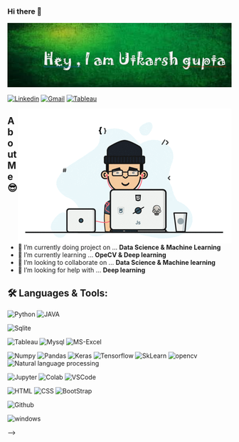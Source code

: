 ### Hi there 👋
<img src="./asset/img/header/title_name.png">

<!--Social Channel-->
<p align="center">

[![Linkedin](https://img.shields.io/badge/linkedin%20-%230077B5.svg?&style=for-the-badge&logo=linkedin&logoColor=white)](https://www.linkedin.com/in/utkarshgupta1998/)
[![Gmail](https://img.shields.io/badge/gmail-D14836?&style=for-the-badge&logo=gmail&logoColor=white)](mailto:utkarshgupta7112@gmail.com)
[![Tableau](https://img.shields.io/badge/-Tableau-blue?&style=for-the-badge&logo=tableau&logoColor=white)](https://public.tableau.com/profile/utkarsh.gupta3565#!/?newProfile=&activeTab=0)

</p>

<img align="right" src="./asset/img/programmer.gif" alt="gif">

## **About Me** 😎

- 🔭 I’m currently doing project on ... <b>Data Science & Machine Learning</b>
- 🌱 I’m currently learning ... <b>OpeCV & Deep learning</b>
- 👯 I’m looking to collaborate on ... <b>Data Science & Machine learning</b>
- 🤔 I’m looking for help with ... <b>Deep learning</b>

<!-- Language and tools badge  from https://shields.io/ -->
## 🛠️ **Languages & Tools:**

![Python](https://img.shields.io/badge/python%20-%2314354C.svg?&style=for-the-badge&logo=python&logoColor=white)
![JAVA](https://img.shields.io/badge/-JAVA-red?&style=for-the-badge&logo=tableau&logoColor=white)


![Sqlite](https://img.shields.io/badge/sqlite-%2307405e.svg?&style=for-the-badge&logo=sqlite&logoColor=white)

![Tableau](https://img.shields.io/badge/-Tableau-blue?&style=for-the-badge&logo=tableau&logoColor=white)
![Mysql](https://img.shields.io/badge/-MySql-blue?&style=for-the-badge&logo=Mysql&logoColor=white)
![MS-Excel](https://img.shields.io/badge/-MsExcel-green?&style=for-the-badge&logo=MicrosoftExcel&logoColor=white)


![Numpy](https://img.shields.io/badge/numpy%20-%23013243.svg?&style=for-the-badge&logo=numpy&logoColor=white)
![Pandas](https://img.shields.io/badge/pandas%20-%23150458.svg?&style=for-the-badge&logo=pandas&logoColor=white)
![Keras](https://img.shields.io/badge/Keras%20-%23D00000.svg?&style=for-the-badge&logo=Keras&logoColor=white)
![Tensorflow](https://img.shields.io/badge/TensorFlow%20-%23430098.svg?&style=for-the-badge&logo=TensorFlow&logoColor=white)
![SkLearn](https://img.shields.io/badge/SkLearn%20-%23E34F26.svg?&style=for-the-badge&logo=scikit%20learn&logoColor=white)
![opencv](https://img.shields.io/badge/-opencv-lightgrey?&style=for-the-badge&logo=OpenCV&logoColor=white)
![Natural language processing](https://img.shields.io/badge/-NLP-red?&style=for-the-badge&logo=Natural_language_processingColor=white)

![Jupyter](https://img.shields.io/badge/Jupyter%20-%23F37626.svg?&style=for-the-badge&logo=Jupyter&logoColor=white)
![Colab](https://img.shields.io/badge/Colab%20-%2320232a.svg?&style=for-the-badge&logo=google&logoColor=white)
![VSCode](https://img.shields.io/badge/-vscode-00a8e8?style=for-the-badge&logo=visual-studio-code)

![HTML](https://img.shields.io/badge/html%20-%23E34F26.svg?&style=for-the-badge&logo=html5&logoColor=white)
![CSS](https://img.shields.io/badge/css%20-%231572B6.svg?&style=for-the-badge&logo=css3&logoColor=white)
![BootStrap](https://img.shields.io/badge/bootstrap%20-%23563D7C.svg?&style=for-the-badge&logo=bootstrap&logoColor=white)
<!--# ![FastAPI](https://img.shields.io/badge/FastAPI%20-%2307405e.svg?&style=for-the-badge&logo=fastapi&logoColor=white)-->


<!--# ![Git](https://img.shields.io/badge/git%20-%23F05033.svg?&style=for-the-badge&logo=git&logoColor=white)-->
![Github](https://img.shields.io/badge/github%20-%23121011.svg?&style=for-the-badge&logo=github&logoColor=white)
<!--# ![Docker](https://img.shields.io/badge/docker%20-%230db7ed.svg?&style=for-the-badge&logo=docker&logoColor=white)-->

<!--# ![Linux](https://img.shields.io/badge/-linux-772953?style=for-the-badge&logo=linux)-->
![windows](https://img.shields.io/badge/windows-0078D6?logo=windows&logoColor=white&style=for-the-badge)

<!-- <img align="center" src="https://github-readme-stats.vercel.app/api?username=codeperfectplus&show_icons=true&include_all_commits=true&theme=blue-white&count_private=true" alt="github stats">

<img align="center" src="https://github-profile-trophy.vercel.app/?username=codeperfectplus&theme=white" alt="trophy">

<!--Footer-->
<!-- <hr>
<img align="right" src="https://img.shields.io/badge/Made%20with-Markdown-1f425f.svg?style=for-the-badge"> --> -->

